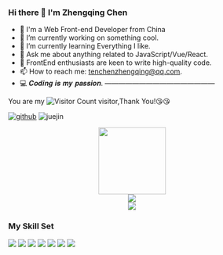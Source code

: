 ### Hi there 👋 I'm Zhengqing Chen

<!--
**chenzhengqingzzz/chenzhengqingzzz** is a ✨ _special_ ✨ repository because its `README.md` (this file) appears on your GitHub profile.

Here are some ideas to get you started:

- 🔭 I’m currently working on ...
- 🌱 I’m currently learning ...
- 👯 I’m looking to collaborate on ...
- 🤔 I’m looking for help with ...
- 💬 Ask me about ...
- 📫 How to reach me: ...
- 😄 Pronouns: ...
- ⚡ Fun fact: ...
-->
- 🤝 I'm a Web Front-end Developer from China
- 🔭 I’m currently working on something cool.
- 🌱 I’m currently learning Everything I like.
- 💬 Ask me about anything related to JavaScript/Vue/React.
- 💼 FrontEnd enthusiasts are keen to write high-quality code.
- 📫 How to reach me: tenchenzhengqing@qq.com.
- 💻 𝑪𝒐𝒅𝒊𝒏𝒈 𝒊𝒔 𝒎𝒚 𝒑𝒂𝒔𝒔𝒊𝒐𝒏.
————————————————

You are my ![Visitor Count](https://profile-counter.glitch.me/wisdom-zhe/count.svg) visitor,Thank You!:kissing_heart::kissing_heart:

<p>
  <a href="https://github.com/chenzhengqingzzz"><img src="https://img.shields.io/badge/GitHub-black" alt="github"></a>
  <img src="https://img.shields.io/badge/weChat-chen1484324318-brightgreen" alt="juejin">
</p>



<div align="center"> <img height="137px" src="https://github-readme-stats.vercel.app/api?username=chenzhengqingzzz&hide_title=true&hide_border=true&show_icons=trueline_height=21&text_color=000&icon_color=000&bg_color=0,ea6161,ffc64d,fffc4d,52fa5a&theme=graywhite" /> </div>
<div align="center"> <img src="https://github-readme-stats.vercel.app/api/top-langs/?username=chenzhengqingzzz&hide_title=true&hide_border=true&layout=compact&langs_count=6&text_color=000&icon_color=fff&bg_color=0,52fa5a,4dfcff,c64dff&theme=graywhite" /> </div>
<div align="center"> <img src="https://github-profile-trophy.vercel.app/?username=chenzhengqingzzz" /> </div>

<!-- <div align="center"> <img src="https://visitor-badge.glitch.me/badge?page_id=chenzhengqingzzz" /> </div> -->
<!-- <div align="center"> <img src="https://activity-graph.herokuapp.com/graph?username=chenzhengqingzzz&theme=xcode" /> </div> -->
<!-- <div align="center"> <img src="https://github-readme-streak-stats.herokuapp.com/?user=chenzhengqingzzz" /> </div> -->



### My Skill Set 
<span > <img src="https://img.shields.io/badge/-HTML5-E34F26?style=flat-square&logo=html5&logoColor=white" /> <img src="https://img.shields.io/badge/-CSS3-1572B6?style=flat-square&logo=css3" /> <img src="https://img.shields.io/badge/-JavaScript-oringe?style=flat-square&logo=javascript" /> <img src="https://camo.githubusercontent.com/93d5f331c22892dda02fa83b38023151c176f47cc2afc7033b55012172b2aeb1/68747470733a2f2f696d672e736869656c64732e696f2f62616467652f5675652e6a732d3446433038443f6c6f676f3d767565646f746a73266c6f676f436f6c6f723d666666267374796c653d666c6174"/> <img src="https://camo.githubusercontent.com/e25f95705353fa9579f844baa4bb24ae547817d325e12a56612ebda0050b18a5/68747470733a2f2f696d672e736869656c64732e696f2f62616467652f52656163742d3631444146423f6c6f676f3d7265616374266c6f676f436f6c6f723d303030267374796c653d666c6174"/> <img src="https://camo.githubusercontent.com/3f7be4b9dcd8afe065ec3e28755dc300ef0fc682d0b92fae03a7920a839002fa/68747470733a2f2f696d672e736869656c64732e696f2f62616467652f547970655363726970742d3331373843363f6c6f676f3d74797065736372697074266c6f676f436f6c6f723d666666267374796c653d666c6174"/> <img src="https://camo.githubusercontent.com/46e2510c653209167c38a99dd00195d4cfe60caee33b01d09e6a030ed2c755be/68747470733a2f2f696d672e736869656c64732e696f2f62616467652f4e6f64652e6a732d3339333f6c6f676f3d6e6f6465646f746a73266c6f676f436f6c6f723d666666267374796c653d666c6174"/>
</span>
